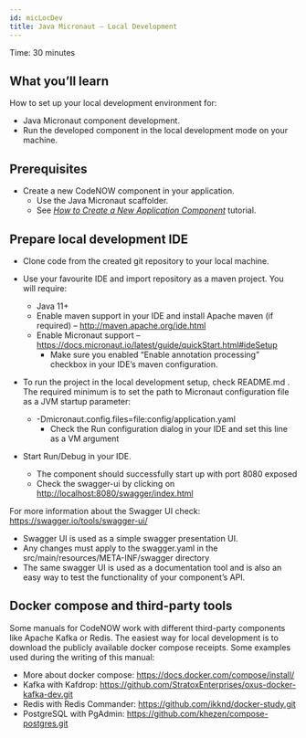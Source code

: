 ```yaml
---
id: micLocDev
title: Java Micronaut – Local Development
---
```


Time: 30 minutes 

## What you’ll learn

How to set up your local development environment for:

- Java Micronaut component development. 
- Run the developed component in the local development mode on your machine.

## Prerequisites

- Create a new CodeNOW component in your application.
  - Use the Java Micronaut scaffolder.
  - See *[How to Create a New Application Component](https://www.codenow.com/docs/administration-manuals/create-new-component/)* tutorial.

## Prepare local development IDE

- Clone code from the created git repository to your local machine.
- Use your favourite IDE and import repository as a maven project. You will require:
  - Java 11+
  - Enable maven support in your IDE and install Apache maven (if required) – http://maven.apache.org/ide.html 
  - Enable Micronaut support – https://docs.micronaut.io/latest/guide/quickStart.html#ideSetup
    - Make sure you enabled “Enable annotation processing” checkbox in your IDE’s maven configuration.


- To run the project in the local development setup, check README.md . The required minimum is to set the path to Micronaut configuration file as a JVM startup parameter:
  - -Dmicronaut.config.files=file:config/application.yaml
    - Check the Run configuration dialog in your IDE and set this line as a VM argument


- Start Run/Debug in your IDE.
    - The component should successfully start up with port 8080 exposed
    - Check the swagger-ui by clicking on [http://localhost:8080/swagger/index.html](http://localhost:8080/swagger/index.html)

For more information about the Swagger UI check: https://swagger.io/tools/swagger-ui/

- Swagger UI is used as a simple swagger presentation UI.
- Any changes must apply to the swagger.yaml in the src/main/resources/META-INF/swagger directory
- The same swagger UI is used as a documentation tool and is also an easy way to test the functionality of your component’s API.

## Docker compose and third-party tools

Some manuals for CodeNOW work with different third-party components like Apache Kafka or Redis. The easiest way for local development is to download the publicly available docker compose receipts. Some examples used during the writing of this manual:

- More about docker compose: https://docs.docker.com/compose/install/
- Kafka with Kafdrop: https://github.com/StratoxEnterprises/oxus-docker-kafka-dev.git
- Redis with Redis Commander: https://github.com/ikknd/docker-study.git
- PostgreSQL with PgAdmin: https://github.com/khezen/compose-postgres.git